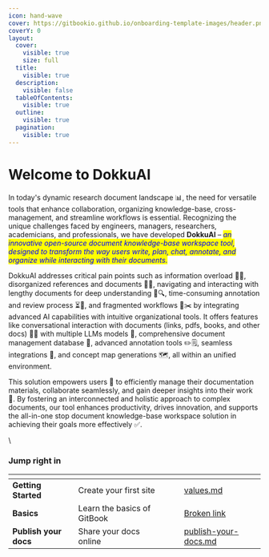 ```yaml
---
icon: hand-wave
cover: https://gitbookio.github.io/onboarding-template-images/header.png
coverY: 0
layout:
  cover:
    visible: true
    size: full
  title:
    visible: true
  description:
    visible: false
  tableOfContents:
    visible: true
  outline:
    visible: true
  pagination:
    visible: true
---
```


# Welcome to DokkuAI

In today's dynamic research document landscape 📊, the need for versatile tools that enhance collaboration, organizing knowledge-base, cross-management, and streamline workflows is essential. Recognizing the unique challenges faced by engineers, managers, researchers, academicians, and professionals, we have developed **DokkuAI** – _<mark style="color:blue;">an innovative open-source document knowledge-base workspace tool, designed to transform the way users write, plan, chat, annotate, and organize while interacting with their documents.</mark>_

DokkuAI addresses critical pain points such as information overload 🧠💥, disorganized references and documents 📂❌, navigating and interacting with lengthy documents for deep understanding 📜🔍, time-consuming annotation and review process ⏳📝, and fragmented workflows 🔄✂️ by integrating advanced AI capabilities with intuitive organizational tools. It offers features like conversational interaction with documents (links, pdfs, books, and other docs) 💬📄 with multiple LLMs models 🤖, comprehensive document management database 📑, advanced annotation tools ✏️🗒️, seamless integrations 🔗, and concept map generations 🗺️, all within an unified environment.

This solution empowers users 💪 to efficiently manage their documentation materials, collaborate seamlessly, and gain deeper insights into their work 🧠. By fostering an interconnected and holistic approach to complex documents, our tool enhances productivity, drives innovation, and supports the all-in-one stop document knowledge-base workspace solution in achieving their goals more effectively ✅.

\


### Jump right in

<table data-view="cards"><thead><tr><th></th><th></th><th data-hidden data-card-cover data-type="files"></th><th data-hidden></th><th data-hidden data-card-target data-type="content-ref"></th></tr></thead><tbody><tr><td><strong>Getting Started</strong></td><td>Create your first site</td><td></td><td></td><td><a href="about/values.md">values.md</a></td></tr><tr><td><strong>Basics</strong></td><td>Learn the basics of GitBook</td><td></td><td></td><td><a href="broken-reference">Broken link</a></td></tr><tr><td><strong>Publish your docs</strong></td><td>Share your docs online</td><td></td><td></td><td><a href="about/publish-your-docs.md">publish-your-docs.md</a></td></tr></tbody></table>
